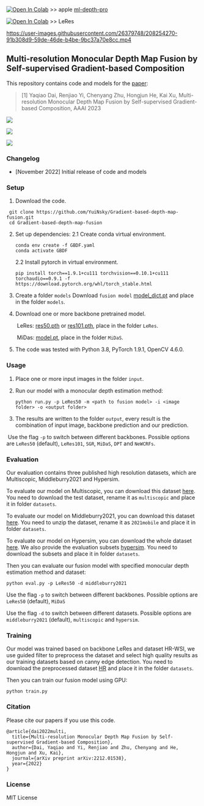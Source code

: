 [![Open In Colab](https://colab.research.google.com/assets/colab-badge.svg)](https://colab.research.google.com/github/1kaiser/Gradient-based-depth-map-fusion/blob/main/ml_depth_pro.ipynb) >> apple [ml-depth-pro](https://github.com/apple/ml-depth-pro/tree/main)


[![Open In Colab](https://colab.research.google.com/assets/colab-badge.svg)](https://colab.research.google.com/github/1kaiser/Gradient-based-depth-map-fusion/blob/main/Depth_Map_LeRes.ipynb) >> LeRes


https://user-images.githubusercontent.com/26379748/208254270-91b308d9-59de-46de-b4be-9bc37a70e8cc.mp4


## Multi-resolution Monocular Depth Map Fusion by Self-supervised Gradient-based Composition

This repository contains code and models for the [paper](https://arxiv.org/pdf/2212.01538.pdf):

> [1] Yaqiao Dai, Renjiao Yi, Chenyang Zhu, Hongjun He, Kai Xu,  Multi-resolution Monocular Depth Map Fusion by Self-supervised  Gradient-based Composition, AAAI 2023

![](./figures/1.gif)

![](./figures/2.gif)

![](./figures/3.gif)

### Changelog 

* [November 2022] Initial release of code and models

### Setup 

1) Download the code.
```shell
 git clone https://github.com/YuiNsky/Gradient-based-depth-map-fusion.git
 cd Gradient-based-depth-map-fusion
```




2. Set up dependencies: 
    2.1  Create conda virtual environment.
    
    ```shell
    conda env create -f GBDF.yaml
    conda activate GBDF
    ```
    
    2.2  Install pytorch in virtual environment.
    ```shell
    pip install torch==1.9.1+cu111 torchvision==0.10.1+cu111 torchaudio==0.9.1 -f https://download.pytorch.org/whl/torch_stable.html
    ```



3. Create a folder `models` Download `fusion model` [model_dict.pt](https://github.com/1kaiser/Gradient-based-depth-map-fusion/releases/download/v0.1/model_dict.pt) and place in the folder `models`.

   


4. Download one or more backbone pretrained model.

     ​     LeRes: [res50.pth](https://github.com/1kaiser/Gradient-based-depth-map-fusion/releases/download/v0.1/res50.pth) or [res101.pth](https://github.com/1kaiser/Gradient-based-depth-map-fusion/releases/download/v0.1/res101.pth), place in the folder `LeRes`.

   ​     MiDas: [model.pt](https://github.com/1kaiser/Gradient-based-depth-map-fusion/releases/download/v0.1/model.pt), place in the folder `MiDaS`.
    


5. The code was tested with Python 3.8, PyTorch 1.9.1, OpenCV 4.6.0.

### Usage 

1) Place one or more input images in the folder `input`.

2) Run our model with a monocular depth estimation method:

    ```shell
    python run.py -p LeRes50 -m <path to fusion model> -i <image folder> -o <output folder>
	```


3) The results are written to the folder `output`, every result is the combination of input image, backbone prediction and our prediction.

​		Use the flag `-p` to switch between different backbones. Possible options are `LeRes50` (default), `LeRes101`, `SGR`, `MiDaS`, `DPT` and `NeWCRFs`.

### Evaluation

Our evaluation contains three published high resolution datasets, which are Multiscopic, Middleburry2021 and Hypersim. 

To evaluate our model on Multiscopic, you can download this dataset [here](https://sites.google.com/view/multiscopic). You need to download the test dataset, rename it as `multiscopic` and place it in folder `datasets`.

To evaluate our model on Middleburry2021, you can download this dataset [here](https://vision.middlebury.edu/stereo/data/scenes2021/zip/all.zip). You need to unzip the dataset, rename it as `2021mobile`  and place it in folder `datasets`.

To evaluate our model on Hypersim, you can download the whole dataset [here](https://github.com/apple/ml-hypersim/blob/main/code/python/tools/dataset_download_images.py). We also provide the evaluation subsets [hypersim](https://shanghaitecheducn-my.sharepoint.com/:u:/g/personal/chenky12022_shanghaitech_edu_cn/EZcASVNppkNIo34mSBiXUjAByGyg4HCEXW0voRdnmT-sQg?e=1opopk). You need to download the subsets and place it in folder `datasets`.



Then you can evaluate our fusion model with specified monocular depth estimation method and dataset:

```shell
python eval.py -p LeRes50 -d middleburry2021
```

Use the flag `-p` to switch between different backbones. Possible options are `LeRes50` (default),  `MiDaS`

Use the flag `-d` to switch between different datasets. Possible options are `middleburry2021` (default), `multiscopic` and `hypersim`.

### Training

Our model was trained based on backbone LeRes and dataset HR-WSI, we use guided filter to preprocess the dataset and select high quality results as our training datasets based on canny edge detection. You need to download the preprocessed dataset [HR](https://shanghaitecheducn-my.sharepoint.com/:u:/g/personal/chenky12022_shanghaitech_edu_cn/EQWICYjodhFCjiimYsLSUDABI5-sYddf6MleupjU0RRPWQ?e=GahsRB) and place it in the folder `datasets`.

Then you can train our fusion model using GPU:

```shell
python train.py
```


### Citation

Please cite our papers if you use this code. 
```
@article{dai2022multi,
  title={Multi-resolution Monocular Depth Map Fusion by Self-supervised Gradient-based Composition},
  author={Dai, Yaqiao and Yi, Renjiao and Zhu, Chenyang and He, Hongjun and Xu, Kai},
  journal={arXiv preprint arXiv:2212.01538},
  year={2022}
}
```

### License 

MIT License 
